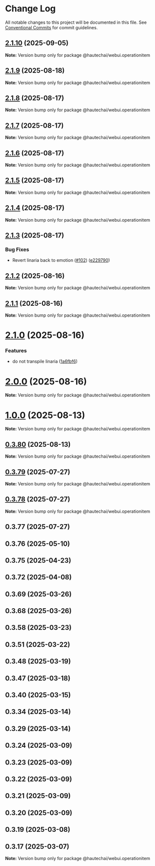 # Change Log

All notable changes to this project will be documented in this file.
See [Conventional Commits](https://conventionalcommits.org) for commit guidelines.

## [2.1.10](https://github.com/HautechAI/webui/compare/@hautechai/webui.operationitem@2.1.9...@hautechai/webui.operationitem@2.1.10) (2025-09-05)

**Note:** Version bump only for package @hautechai/webui.operationitem

## [2.1.9](https://github.com/HautechAI/webui/compare/@hautechai/webui.operationitem@2.1.8...@hautechai/webui.operationitem@2.1.9) (2025-08-18)

**Note:** Version bump only for package @hautechai/webui.operationitem

## [2.1.8](https://github.com/HautechAI/webui/compare/@hautechai/webui.operationitem@2.1.7...@hautechai/webui.operationitem@2.1.8) (2025-08-17)

**Note:** Version bump only for package @hautechai/webui.operationitem

## [2.1.7](https://github.com/HautechAI/webui/compare/@hautechai/webui.operationitem@2.1.6...@hautechai/webui.operationitem@2.1.7) (2025-08-17)

**Note:** Version bump only for package @hautechai/webui.operationitem

## [2.1.6](https://github.com/HautechAI/webui/compare/@hautechai/webui.operationitem@2.1.5...@hautechai/webui.operationitem@2.1.6) (2025-08-17)

**Note:** Version bump only for package @hautechai/webui.operationitem

## [2.1.5](https://github.com/HautechAI/webui/compare/@hautechai/webui.operationitem@2.1.4...@hautechai/webui.operationitem@2.1.5) (2025-08-17)

**Note:** Version bump only for package @hautechai/webui.operationitem

## [2.1.4](https://github.com/HautechAI/webui/compare/@hautechai/webui.operationitem@2.1.3...@hautechai/webui.operationitem@2.1.4) (2025-08-17)

**Note:** Version bump only for package @hautechai/webui.operationitem

## [2.1.3](https://github.com/HautechAI/webui/compare/@hautechai/webui.operationitem@2.1.2...@hautechai/webui.operationitem@2.1.3) (2025-08-17)

### Bug Fixes

- Revert linaria back to emotion ([#102](https://github.com/HautechAI/webui/issues/102)) ([e229790](https://github.com/HautechAI/webui/commit/e229790dae8eba4b3037bbe41365e5a73ab7f6dc))

## [2.1.2](https://github.com/HautechAI/webui/compare/@hautechai/webui.operationitem@2.1.1...@hautechai/webui.operationitem@2.1.2) (2025-08-16)

**Note:** Version bump only for package @hautechai/webui.operationitem

## [2.1.1](https://github.com/HautechAI/webui/compare/@hautechai/webui.operationitem@2.1.0...@hautechai/webui.operationitem@2.1.1) (2025-08-16)

**Note:** Version bump only for package @hautechai/webui.operationitem

# [2.1.0](https://github.com/HautechAI/webui/compare/@hautechai/webui.operationitem@1.0.0...@hautechai/webui.operationitem@2.1.0) (2025-08-16)

### Features

- do not transpile linaria ([1a6fbf6](https://github.com/HautechAI/webui/commit/1a6fbf6353a0e5028040006b5045170cf83f1ba0))

# [2.0.0](https://github.com/HautechAI/webui/compare/@hautechai/webui.operationitem@1.0.0...@hautechai/webui.operationitem@2.0.0) (2025-08-16)

**Note:** Version bump only for package @hautechai/webui.operationitem

# [1.0.0](https://github.com/HautechAI/webui/compare/@hautechai/webui.operationitem@0.3.80...@hautechai/webui.operationitem@1.0.0) (2025-08-13)

**Note:** Version bump only for package @hautechai/webui.operationitem

## [0.3.80](https://github.com/HautechAI/webui/compare/@hautechai/webui.operationitem@0.3.79...@hautechai/webui.operationitem@0.3.80) (2025-08-13)

**Note:** Version bump only for package @hautechai/webui.operationitem

## [0.3.79](https://github.com/HautechAI/webui/compare/@hautechai/webui.operationitem@0.3.78...@hautechai/webui.operationitem@0.3.79) (2025-07-27)

**Note:** Version bump only for package @hautechai/webui.operationitem

## [0.3.78](https://github.com/HautechAI/webui/compare/@hautechai/webui.operationitem@0.3.77...@hautechai/webui.operationitem@0.3.78) (2025-07-27)

**Note:** Version bump only for package @hautechai/webui.operationitem

## 0.3.77 (2025-07-27)

## 0.3.76 (2025-05-10)

## 0.3.75 (2025-04-23)

## 0.3.72 (2025-04-08)

## 0.3.69 (2025-03-26)

## 0.3.68 (2025-03-26)

## 0.3.58 (2025-03-23)

## 0.3.51 (2025-03-22)

## 0.3.48 (2025-03-19)

## 0.3.47 (2025-03-18)

## 0.3.40 (2025-03-15)

## 0.3.34 (2025-03-14)

## 0.3.29 (2025-03-14)

## 0.3.24 (2025-03-09)

## 0.3.23 (2025-03-09)

## 0.3.22 (2025-03-09)

## 0.3.21 (2025-03-09)

## 0.3.20 (2025-03-09)

## 0.3.19 (2025-03-08)

## 0.3.17 (2025-03-07)

**Note:** Version bump only for package @hautechai/webui.operationitem

